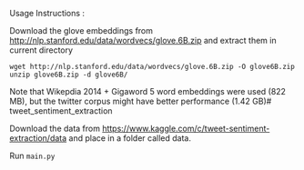Usage Instructions :

Download the glove embeddings from http://nlp.stanford.edu/data/wordvecs/glove.6B.zip and extract them in current directory

```
wget http://nlp.stanford.edu/data/wordvecs/glove.6B.zip -O glove6B.zip
unzip glove6B.zip -d glove6B/
```

Note that Wikepdia 2014 + Gigaword 5 word embeddings were used (822 MB), but the twitter corpus might have better performance (1.42 GB)# tweet_sentiment_extraction

Download the data from https://www.kaggle.com/c/tweet-sentiment-extraction/data and place in a folder called data.

Run `main.py` 
